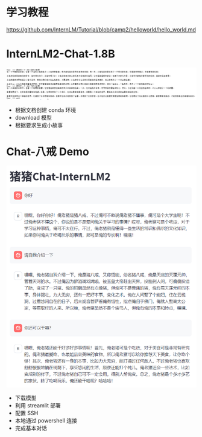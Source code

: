 # 学习教程
https://github.com/InternLM/Tutorial/blob/camp2/helloworld/hello_world.md

# InternLM2-Chat-1.8B

![image](https://github.com/Anooyman/AgentHelper/blob/main/Basic_Knowledge_InternLM/img/300%E5%AD%97%E6%95%85%E4%BA%8B.png)

- 根据文档创建 conda 环境
- download 模型
- 根据要求生成小故事

# Chat-八戒 Demo

![image](https://github.com/Anooyman/AgentHelper/blob/main/Basic_Knowledge_InternLM/img/%E7%8C%AA%E7%8C%AAchat.png)

- 下载模型
- 利用 streamlit 部署
- 配置 SSH
- 本地通过 powershell 连接
- 完成基本对话
